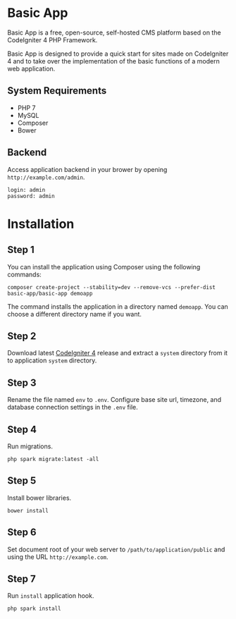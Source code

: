 Basic App
=========

Basic App is a free, open-source, self-hosted CMS platform based on the CodeIgniter 4 PHP Framework.

Basic App is designed to provide a quick start for sites made on CodeIgniter 4 and to take over the implementation of the basic functions of a modern web application.

## System Requirements

- PHP 7
- MySQL
- Composer
- Bower

## Backend

Access application backend in your brower by opening `http://example.com/admin`.
```
login: admin
password: admin
```

Installation
============

## Step 1

You can install the application using Composer using the following commands:

    composer create-project --stability=dev --remove-vcs --prefer-dist basic-app/basic-app demoapp

The command installs the application in a directory named `demoapp`. You can choose a different directory name if you want.

## Step 2

Download latest [CodeIgniter 4](https://github.com/codeigniter4/codeigniter4) release and extract a `system` directory from it to application `system` directory.

## Step 3

Rename the file named `env` to `.env`. Configure base site url, timezone, and database connection settings in the `.env` file.

## Step 4

Run migrations.

    php spark migrate:latest -all
    
## Step 5

Install bower libraries.

    bower install
    
## Step 6

Set document root of your web server to `/path/to/application/public` and using the URL `http://example.com`.
   
## Step 7

Run `install` application hook.

    php spark install
